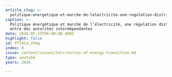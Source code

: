 ```yaml
---
article_slug: >-
  politique-energetique-et-marche-de-lelectricite-une-regulation-distribuee-entre-des-autorites-interdependantes
caption: >-
  Politique énergétique et marché de l’électricité, une régulation distribuée
  entre des autorités interdépendantes
date: 2016-05-23T06:00:00.000Z
highlight: false
id: PT74la_2Vmg
index: 0
issue: content/issues/territories-of-energy-transition.md
type: youtube
years: 2016

---
```

